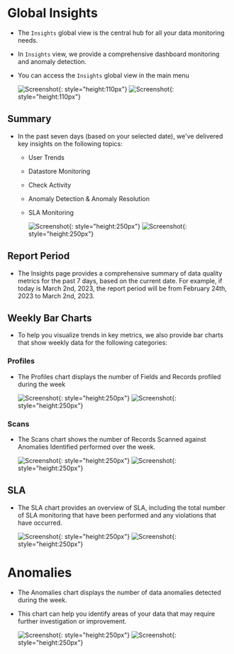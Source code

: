 # Global Insights

- The `Insights` global view is the central hub for all your data monitoring needs. 

- In `Insights` view, we provide a comprehensive dashboard monitoring and anomaly detection.

- You can access the `Insights` global view in the main menu

    ![Screenshot](../assets/insights/insights-light.png#only-light){: style="height:110px"}
    ![Screenshot](../assets/insights/insights-dark.png#only-dark){: style="height:110px"}

## Summary

- In the past seven days (based on your selected date), we've delivered key insights on the following topics:

  - User Trends
  - Datastore Monitoring
  - Check Activity
  - Anomaly Detection & Anomaly Resolution
  - SLA Monitoring

    ![Screenshot](../assets/insights/summary-light.png#only-light){: style="height:250px"}
    ![Screenshot](../assets/insights/summary-dark.png#only-dark){: style="height:250px"}

## Report Period

- The Insights page provides a comprehensive summary of data quality metrics for the past 7 days, based on the current date. For example, if today is March 2nd, 2023, the report period will be from February 24th, 2023 to March 2nd, 2023.

## Weekly Bar Charts

- To help you visualize trends in key metrics, we also provide bar charts that show weekly data for the following categories:

### Profiles

- The Profiles chart displays the number of Fields and Records profiled during the week

    ![Screenshot](../assets/insights/profile-chart-light.png#only-light){: style="height:250px"}
    ![Screenshot](../assets/insights/profile-chart-dark.png#only-dark){: style="height:250px"}

### Scans

- The Scans chart shows the number of Records Scanned against Anomalies Identified performed over the week.

    ![Screenshot](../assets/insights/scan-chart-light.png#only-light){: style="height:250px"}
    ![Screenshot](../assets/insights/scan-chart-dark.png#only-dark){: style="height:250px"}

## SLA

- The SLA chart provides an overview of SLA, including the total number of SLA monitoring that have been performed and any violations that have occurred. 

    ![Screenshot](../assets/insights/sla-chart-light.png#only-light){: style="height:250px"}
    ![Screenshot](../assets/insights/sla-chart-dark.png#only-dark){: style="height:250px"}

# Anomalies

- The Anomalies chart displays the number of data anomalies detected during the week.
- This chart can help you identify areas of your data that may require further investigation or improvement.

    ![Screenshot](../assets/insights/anomalies-chart-light.png#only-light){: style="height:250px"}
    ![Screenshot](../assets/insights/anomalies-chart-dark.png#only-dark){: style="height:250px"}
